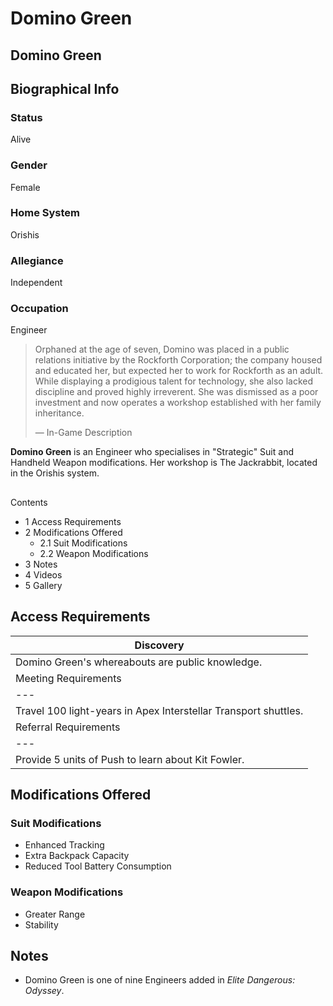 # Domino Green
## Domino Green

		

## Biographical Info

### Status

Alive

### Gender

Female

### Home System

Orishis

### Allegiance

Independent

### Occupation

Engineer

> 
> 
> Orphaned at the age of seven, Domino was placed in a public relations initiative by the Rockforth Corporation; the company housed and educated her, but expected her to work for Rockforth as an adult. While displaying a prodigious talent for technology, she also lacked discipline and proved highly irreverent. She was dismissed as a poor investment and now operates a workshop established with her family inheritance.
> 
> 
> — In-Game Description
> 

**Domino Green** is an Engineer who specialises in "Strategic" Suit and Handheld Weapon modifications. Her workshop is The Jackrabbit, located in the Orishis system.

## 

Contents

- 1 Access Requirements
- 2 Modifications Offered
    - 2.1 Suit Modifications
    - 2.2 Weapon Modifications
- 3 Notes
- 4 Videos
- 5 Gallery

## Access Requirements

| Discovery |
| --- |
| Domino Green's whereabouts are public knowledge. |
| Meeting Requirements |
| --- |
| Travel 100 light-years in Apex Interstellar Transport shuttles. |
| Referral Requirements |
| --- |
| Provide 5 units of Push to learn about Kit Fowler. |

## Modifications Offered

### Suit Modifications

- Enhanced Tracking
- Extra Backpack Capacity
- Reduced Tool Battery Consumption

### Weapon Modifications

- Greater Range
- Stability

## Notes

- Domino Green is one of nine Engineers added in *Elite Dangerous: Odyssey*.